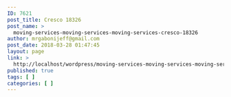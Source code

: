 ```yaml
---
ID: 7621
post_title: Cresco 18326
post_name: >
  moving-services-moving-services-moving-services-cresco-18326
author: mrgabonijeff@gmail.com
post_date: 2018-03-28 01:47:45
layout: page
link: >
  http://localhost/wordpress/moving-services-moving-services-moving-services-cresco-18326/
published: true
tags: [ ]
categories: [ ]
---
```

